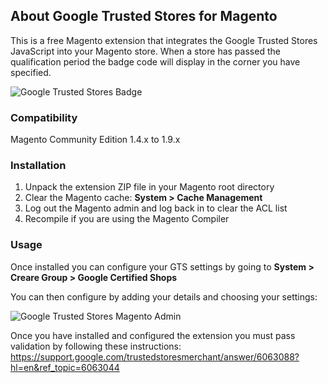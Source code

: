 ## About Google Trusted Stores for Magento

This is a free Magento extension that integrates the Google Trusted Stores JavaScript into your Magento store. When a store has passed the qualification period the badge code will display in the corner you have specified.

![Google Trusted Stores Badge](https://github.com/Creare/MagentoTrustedStores/blob/master/badge.png)

### Compatibility

Magento Community Edition 1.4.x to 1.9.x

### Installation

1. Unpack the extension ZIP file in your Magento root directory
2. Clear the Magento cache: **System > Cache Management**
3. Log out the Magento admin and log back in to clear the ACL list
4. Recompile if you are using the Magento Compiler

### Usage

Once installed you can configure your GTS settings by going to **System > Creare Group > Google Certified Shops**

You can then configure by adding your details and choosing your settings:

![Google Trusted Stores Magento Admin](https://github.com/Creare/MagentoTrustedStores/blob/master/admin.png)

Once you have installed and configured the extension you must pass validation by following these instructions: https://support.google.com/trustedstoresmerchant/answer/6063088?hl=en&ref_topic=6063044